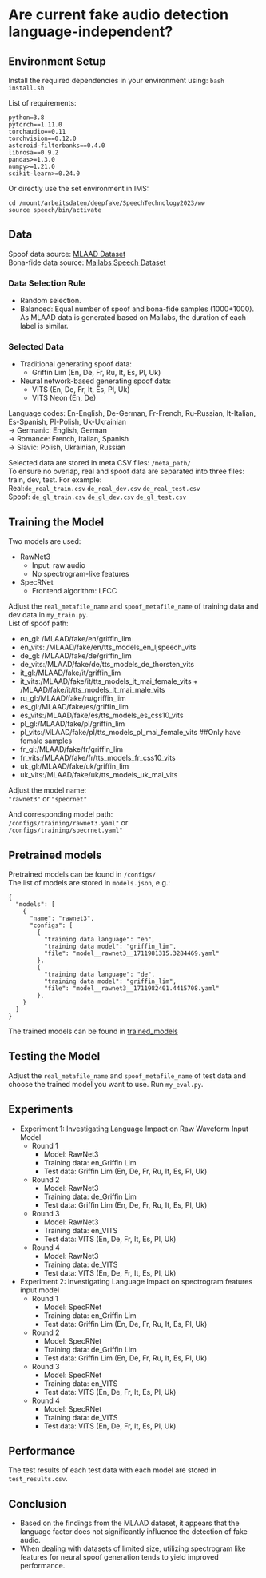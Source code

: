 # Are current fake audio detection language-independent?

## Environment Setup

Install the required dependencies in your environment using:
`bash install.sh`

List of requirements: 

```
python=3.8  
pytorch==1.11.0  
torchaudio==0.11  
torchvision==0.12.0  
asteroid-filterbanks==0.4.0  
librosa==0.9.2  
pandas>=1.3.0  
numpy>=1.21.0  
scikit-learn>=0.24.0
``` 

Or directly use the set environment in IMS:    
```
cd /mount/arbeitsdaten/deepfake/SpeechTechnology2023/ww
source speech/bin/activate
```

## Data
Spoof data source: [MLAAD Dataset](https://owncloud.fraunhofer.de/index.php/s/tL2Y1FKrWiX4ZtP#editor)  
Bona-fide data source: [Mailabs Speech Dataset](https://www.caito.de/2019/01/03/the-m-ailabs-speech-dataset/)

### Data Selection Rule
- Random selection.  
- Balanced: Equal number of spoof and bona-fide samples (1000+1000). As MLAAD data is generated based on Mailabs, the duration of each label is similar.

### Selected Data
- Traditional generating spoof data:
  - Griffin Lim (En, De, Fr, Ru, It, Es, Pl, Uk)
- Neural network-based generating spoof data:
  - VITS (En, De, Fr, It, Es, Pl, Uk)
  - VITS Neon (En, De)

Language codes: En-English, De-German, Fr-French, Ru-Russian, It-Italian, Es-Spanish, Pl-Polish, Uk-Ukrainian  
→ Germanic: English, German  
→ Romance: French, Italian, Spanish  
→ Slavic: Polish, Ukrainian, Russian  

Selected data are stored in meta CSV files: `/meta_path/`  
To ensure no overlap, real and spoof data are separated into three files: train, dev, test. For example:  
Real:`de_real_train.csv` `de_real_dev.csv` `de_real_test.csv`   
Spoof: `de_gl_train.csv` `de_gl_dev.csv` `de_gl_test.csv`  


## Training the Model
Two models are used:   
- RawNet3  
  - Input: raw audio  
  - No spectrogram-like features  
- SpecRNet  
  - Frontend algorithm: LFCC  

Adjust the `real_metafile_name` and `spoof_metafile_name` of training data and dev data in `my_train.py`.  
List of spoof path:  
- en_gl: /MLAAD/fake/en/griffin_lim
- en_vits: /MLAAD/fake/en/tts_models_en_ljspeech_vits
- de_gl: /MLAAD/fake/de/griffin_lim
- de_vits:/MLAAD/fake/de/tts_models_de_thorsten_vits
- it_gl:/MLAAD/fake/it/griffin_lim
- it_vits:/MLAAD/fake/it/tts_models_it_mai_female_vits + /MLAAD/fake/it/tts_models_it_mai_male_vits 
- ru_gl:/MLAAD/fake/ru/griffin_lim
- es_gl:/MLAAD/fake/es/griffin_lim
- es_vits:/MLAAD/fake/es/tts_models_es_css10_vits
- pl_gl:/MLAAD/fake/pl/griffin_lim
- pl_vits:/MLAAD/fake/pl/tts_models_pl_mai_female_vits ##Only have female samples
- fr_gl:/MLAAD/fake/fr/griffin_lim
- fr_vits:/MLAAD/fake/fr/tts_models_fr_css10_vits
- uk_gl:/MLAAD/fake/uk/griffin_lim
- uk_vits:/MLAAD/fake/uk/tts_models_uk_mai_vits

Adjust the model name:  
`"rawnet3"` or `"specrnet"`  

And corresponding model path:  
`/configs/training/rawnet3.yaml"` or  
`/configs/training/specrnet.yaml"`  

## Pretrained models
Pretrained models can be found in `/configs/`  
The list of models are stored in `models.json`, e.g.:  
```
{
  "models": [
    {
      "name": "rawnet3",
      "configs": [
        {
          "training data language": "en",
          "training data model": "griffin_lim",
          "file": "model__rawnet3__1711981315.3284469.yaml"
        },
        {
          "training data language": "de",
          "training data model": "griffin_lim",
          "file": "model__rawnet3__1711982401.4415708.yaml"
        },
    }
  ]
}
```
The trained models can be found in [trained_models](https://drive.google.com/drive/folders/1n7g5zXGX4D3aslLPvk4gS8rNANnP4jD-?usp=drive_link)

## Testing the Model
Adjust the `real_metafile_name` and `spoof_metafile_name` of test data and choose the trained model you want to use. Run `my_eval.py`.
  
## Experiments

- Experiment 1: Investigating Language Impact on Raw Waveform Input Model
  - Round 1
    - Model: RawNet3  
    - Training data: en_Griffin Lim  
    - Test data: Griffin Lim (En, De, Fr, Ru, It, Es, Pl, Uk)  
  - Round 2
    - Model: RawNet3
    - Training data: de_Griffin Lim
    - Test data: Griffin Lim (En, De, Fr, Ru, It, Es, Pl, Uk)
  - Round 3
    - Model: RawNet3
    - Training data: en_VITS
    - Test data: VITS (En, De, Fr, It, Es, Pl, Uk)
  - Round 4
    - Model: RawNet3
    - Training data: de_VITS
    - Test data: VITS (En, De, Fr, It, Es, Pl, Uk)
- Experiment 2: Investigating Language Impact on spectrogram features input model
  - Round 1
    - Model: SpecRNet  
    - Training data: en_Griffin Lim  
    - Test data: Griffin Lim (En, De, Fr, Ru, It, Es, Pl, Uk)  
  - Round 2
    - Model: SpecRNet
    - Training data: de_Griffin Lim
    - Test data: Griffin Lim (En, De, Fr, Ru, It, Es, Pl, Uk)
  - Round 3
    - Model: SpecRNet
    - Training data: en_VITS
    - Test data: VITS (En, De, Fr, It, Es, Pl, Uk)
  - Round 4
    - Model: SpecRNet
    - Training data: de_VITS
    - Test data: VITS (En, De, Fr, It, Es, Pl, Uk)
    
## Performance
The test results of each test data with each model are stored in `test_results.csv`.

## Conclusion
- Based on the findings from the MLAAD dataset, it appears that the language factor does not significantly influence the detection of fake audio.
- When dealing with datasets of limited size, utilizing spectrogram like features for neural spoof generation tends to yield improved performance.



